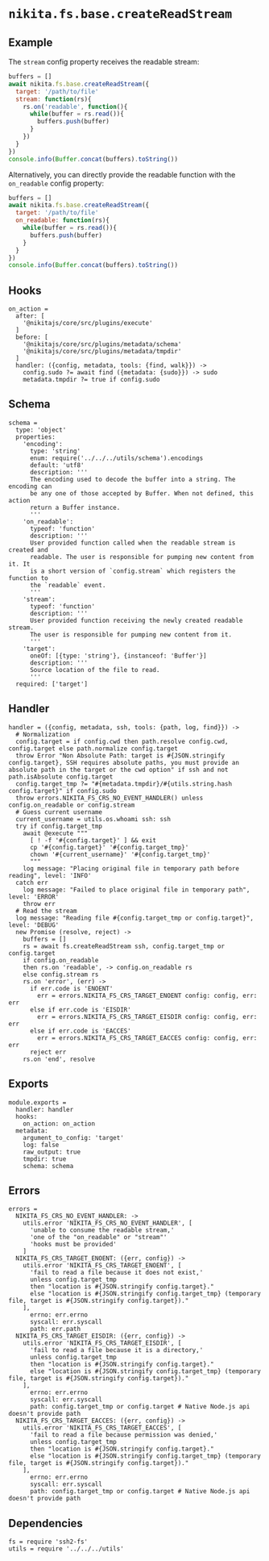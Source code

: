 
# `nikita.fs.base.createReadStream`

## Example

The `stream` config property receives the readable stream:

```js
buffers = []
await nikita.fs.base.createReadStream({
  target: '/path/to/file'
  stream: function(rs){
    rs.on('readable', function(){
      while(buffer = rs.read()){
        buffers.push(buffer)
      }
    })
  }
})
console.info(Buffer.concat(buffers).toString())
```

Alternatively, you can directly provide the readable function with the
`on_readable` config property:

```js
buffers = []
await nikita.fs.base.createReadStream({
  target: '/path/to/file'
  on_readable: function(rs){
    while(buffer = rs.read()){
      buffers.push(buffer)
    }
  }
})
console.info(Buffer.concat(buffers).toString())
```

## Hooks

    on_action =
      after: [
        '@nikitajs/core/src/plugins/execute'
      ]
      before: [
        '@nikitajs/core/src/plugins/metadata/schema'
        '@nikitajs/core/src/plugins/metadata/tmpdir'
      ]
      handler: ({config, metadata, tools: {find, walk}}) ->
        config.sudo ?= await find ({metadata: {sudo}}) -> sudo
        metadata.tmpdir ?= true if config.sudo
## Schema

    schema =
      type: 'object'
      properties:
        'encoding':
          type: 'string'
          enum: require('../../../utils/schema').encodings
          default: 'utf8'
          description: '''
          The encoding used to decode the buffer into a string. The encoding can
          be any one of those accepted by Buffer. When not defined, this action
          return a Buffer instance.
          '''
        'on_readable':
          typeof: 'function'
          description: '''
          User provided function called when the readable stream is created and
          readable. The user is responsible for pumping new content from it. It
          is a short version of `config.stream` which registers the function to
          the `readable` event.
          '''
        'stream':
          typeof: 'function'
          description: '''
          User provided function receiving the newly created readable stream.
          The user is responsible for pumping new content from it.
          '''
        'target':
          oneOf: [{type: 'string'}, {instanceof: 'Buffer'}]
          description: '''
          Source location of the file to read.
          '''
      required: ['target']

## Handler

    handler = ({config, metadata, ssh, tools: {path, log, find}}) ->
      # Normalization
      config.target = if config.cwd then path.resolve config.cwd, config.target else path.normalize config.target
      throw Error "Non Absolute Path: target is #{JSON.stringify config.target}, SSH requires absolute paths, you must provide an absolute path in the target or the cwd option" if ssh and not path.isAbsolute config.target
      config.target_tmp ?= "#{metadata.tmpdir}/#{utils.string.hash config.target}" if config.sudo
      throw errors.NIKITA_FS_CRS_NO_EVENT_HANDLER() unless config.on_readable or config.stream
      # Guess current username
      current_username = utils.os.whoami ssh: ssh
      try if config.target_tmp
        await @execute """
          [ ! -f '#{config.target}' ] && exit
          cp '#{config.target}' '#{config.target_tmp}'
          chown '#{current_username}' '#{config.target_tmp}'
          """
        log message: "Placing original file in temporary path before reading", level: 'INFO'
      catch err
        log message: "Failed to place original file in temporary path", level: 'ERROR'
        throw err
      # Read the stream
      log message: "Reading file #{config.target_tmp or config.target}", level: 'DEBUG'
      new Promise (resolve, reject) ->
        buffers = []
        rs = await fs.createReadStream ssh, config.target_tmp or config.target
        if config.on_readable
        then rs.on 'readable', -> config.on_readable rs
        else config.stream rs
        rs.on 'error', (err) ->
          if err.code is 'ENOENT'
            err = errors.NIKITA_FS_CRS_TARGET_ENOENT config: config, err: err
          else if err.code is 'EISDIR'
            err = errors.NIKITA_FS_CRS_TARGET_EISDIR config: config, err: err
          else if err.code is 'EACCES'
            err = errors.NIKITA_FS_CRS_TARGET_EACCES config: config, err: err
          reject err
        rs.on 'end', resolve

## Exports

    module.exports =
      handler: handler
      hooks:
        on_action: on_action
      metadata:
        argument_to_config: 'target'
        log: false
        raw_output: true
        tmpdir: true
        schema: schema

## Errors

    errors =
      NIKITA_FS_CRS_NO_EVENT_HANDLER: ->
        utils.error 'NIKITA_FS_CRS_NO_EVENT_HANDLER', [
          'unable to consume the readable stream,'
          'one of the "on_readable" or "stream"'
          'hooks must be provided'
        ]
      NIKITA_FS_CRS_TARGET_ENOENT: ({err, config}) ->
        utils.error 'NIKITA_FS_CRS_TARGET_ENOENT', [
          'fail to read a file because it does not exist,'
          unless config.target_tmp
          then "location is #{JSON.stringify config.target}."
          else "location is #{JSON.stringify config.target_tmp} (temporary file, target is #{JSON.stringify config.target})."
        ],
          errno: err.errno
          syscall: err.syscall
          path: err.path
      NIKITA_FS_CRS_TARGET_EISDIR: ({err, config}) ->
        utils.error 'NIKITA_FS_CRS_TARGET_EISDIR', [
          'fail to read a file because it is a directory,'
          unless config.target_tmp
          then "location is #{JSON.stringify config.target}."
          else "location is #{JSON.stringify config.target_tmp} (temporary file, target is #{JSON.stringify config.target})."
        ],
          errno: err.errno
          syscall: err.syscall
          path: config.target_tmp or config.target # Native Node.js api doesn't provide path
      NIKITA_FS_CRS_TARGET_EACCES: ({err, config}) ->
        utils.error 'NIKITA_FS_CRS_TARGET_EACCES', [
          'fail to read a file because permission was denied,'
          unless config.target_tmp
          then "location is #{JSON.stringify config.target}."
          else "location is #{JSON.stringify config.target_tmp} (temporary file, target is #{JSON.stringify config.target})."
        ],
          errno: err.errno
          syscall: err.syscall
          path: config.target_tmp or config.target # Native Node.js api doesn't provide path

## Dependencies

    fs = require 'ssh2-fs'
    utils = require '../../../utils'
